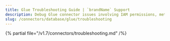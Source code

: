 ```yaml
---
title: Glue Troubleshooting Guide | `brandName` Support
description: Debug Glue connector issues involving IAM permissions, metadata fetch errors, or schema loading failures.
slug: /connectors/database/glue/troubleshooting
---
```


{% partial file="/v1.7/connectors/troubleshooting.md" /%}
